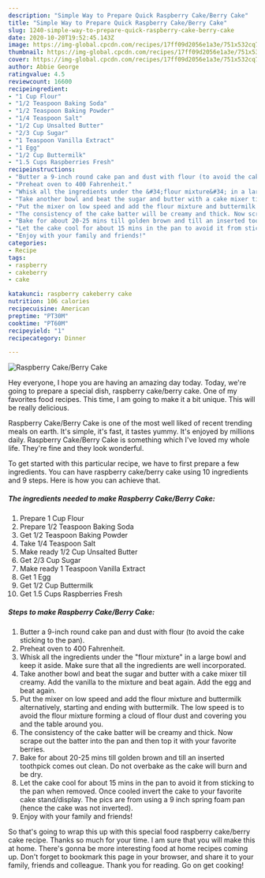 ```yaml
---
description: "Simple Way to Prepare Quick Raspberry Cake/Berry Cake"
title: "Simple Way to Prepare Quick Raspberry Cake/Berry Cake"
slug: 1240-simple-way-to-prepare-quick-raspberry-cake-berry-cake
date: 2020-10-20T19:52:45.143Z
image: https://img-global.cpcdn.com/recipes/17ff09d2056e1a3e/751x532cq70/raspberry-cakeberry-cake-recipe-main-photo.jpg
thumbnail: https://img-global.cpcdn.com/recipes/17ff09d2056e1a3e/751x532cq70/raspberry-cakeberry-cake-recipe-main-photo.jpg
cover: https://img-global.cpcdn.com/recipes/17ff09d2056e1a3e/751x532cq70/raspberry-cakeberry-cake-recipe-main-photo.jpg
author: Abbie George
ratingvalue: 4.5
reviewcount: 16600
recipeingredient:
- "1 Cup Flour"
- "1/2 Teaspoon Baking Soda"
- "1/2 Teaspoon Baking Powder"
- "1/4 Teaspoon Salt"
- "1/2 Cup Unsalted Butter"
- "2/3 Cup Sugar"
- "1 Teaspoon Vanilla Extract"
- "1 Egg"
- "1/2 Cup Buttermilk"
- "1.5 Cups Raspberries Fresh"
recipeinstructions:
- "Butter a 9-inch round cake pan and dust with flour (to avoid the cake sticking to the pan)."
- "Preheat oven to 400 Fahrenheit."
- "Whisk all the ingredients under the &#34;flour mixture&#34; in a large bowl and keep it aside. Make sure that all the ingredients are well incorporated."
- "Take another bowl and beat the sugar and butter with a cake mixer till creamy. Add the vanilla to the mixture and beat again. Add the egg and beat again."
- "Put the mixer on low speed and add the flour mixture and buttermilk alternatively, starting and ending with buttermilk. The low speed is to avoid the flour mixture forming a cloud of flour dust and covering you and the table around you."
- "The consistency of the cake batter will be creamy and thick. Now scrape out the batter into the pan and then top it with your favorite berries."
- "Bake for about 20-25 mins till golden brown and till an inserted toothpick comes out clean. Do not overbake as the cake will burn and be dry."
- "Let the cake cool for about 15 mins in the pan to avoid it from sticking to the pan when removed. Once cooled invert the cake to your favorite cake stand/display. The pics are from using a 9 inch spring foam pan (hence the cake was not inverted)."
- "Enjoy with your family and friends!"
categories:
- Recipe
tags:
- raspberry
- cakeberry
- cake

katakunci: raspberry cakeberry cake 
nutrition: 106 calories
recipecuisine: American
preptime: "PT30M"
cooktime: "PT60M"
recipeyield: "1"
recipecategory: Dinner

---
```



![Raspberry Cake/Berry Cake](https://img-global.cpcdn.com/recipes/17ff09d2056e1a3e/751x532cq70/raspberry-cakeberry-cake-recipe-main-photo.jpg)

Hey everyone, I hope you are having an amazing day today. Today, we're going to prepare a special dish, raspberry cake/berry cake. One of my favorites food recipes. This time, I am going to make it a bit unique. This will be really delicious.



Raspberry Cake/Berry Cake is one of the most well liked of recent trending meals on earth. It's simple, it's fast, it tastes yummy. It's enjoyed by millions daily. Raspberry Cake/Berry Cake is something which I've loved my whole life. They're fine and they look wonderful.


To get started with this particular recipe, we have to first prepare a few ingredients. You can have raspberry cake/berry cake using 10 ingredients and 9 steps. Here is how you can achieve that.

<!--inarticleads1-->

##### The ingredients needed to make Raspberry Cake/Berry Cake:

1. Prepare 1 Cup Flour
1. Prepare 1/2 Teaspoon Baking Soda
1. Get 1/2 Teaspoon Baking Powder
1. Take 1/4 Teaspoon Salt
1. Make ready 1/2 Cup Unsalted Butter
1. Get 2/3 Cup Sugar
1. Make ready 1 Teaspoon Vanilla Extract
1. Get 1 Egg
1. Get 1/2 Cup Buttermilk
1. Get 1.5 Cups Raspberries Fresh




<!--inarticleads2-->

##### Steps to make Raspberry Cake/Berry Cake:

1. Butter a 9-inch round cake pan and dust with flour (to avoid the cake sticking to the pan).
1. Preheat oven to 400 Fahrenheit.
1. Whisk all the ingredients under the &#34;flour mixture&#34; in a large bowl and keep it aside. Make sure that all the ingredients are well incorporated.
1. Take another bowl and beat the sugar and butter with a cake mixer till creamy. Add the vanilla to the mixture and beat again. Add the egg and beat again.
1. Put the mixer on low speed and add the flour mixture and buttermilk alternatively, starting and ending with buttermilk. The low speed is to avoid the flour mixture forming a cloud of flour dust and covering you and the table around you.
1. The consistency of the cake batter will be creamy and thick. Now scrape out the batter into the pan and then top it with your favorite berries.
1. Bake for about 20-25 mins till golden brown and till an inserted toothpick comes out clean. Do not overbake as the cake will burn and be dry.
1. Let the cake cool for about 15 mins in the pan to avoid it from sticking to the pan when removed. Once cooled invert the cake to your favorite cake stand/display. The pics are from using a 9 inch spring foam pan (hence the cake was not inverted).
1. Enjoy with your family and friends!




So that's going to wrap this up with this special food raspberry cake/berry cake recipe. Thanks so much for your time. I am sure that you will make this at home. There's gonna be more interesting food at home recipes coming up. Don't forget to bookmark this page in your browser, and share it to your family, friends and colleague. Thank you for reading. Go on get cooking!
